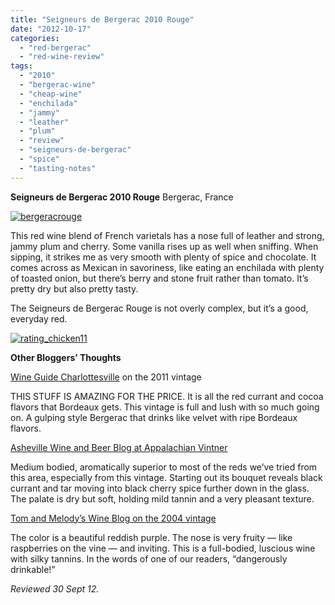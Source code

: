 ```yaml
---
title: "Seigneurs de Bergerac 2010 Rouge"
date: "2012-10-17"
categories: 
  - "red-bergerac"
  - "red-wine-review"
tags: 
  - "2010"
  - "bergerac-wine"
  - "cheap-wine"
  - "enchilada"
  - "jammy"
  - "leather"
  - "plum"
  - "review"
  - "seigneurs-de-bergerac"
  - "spice"
  - "tasting-notes"
---
```


**Seigneurs de Bergerac 2010 Rouge** Bergerac, France

[![](http://s3.amazonaws.com/thegourmez-wpmedia/2012/10/bergeracrouge.jpg "bergeracrouge")](http://s3.amazonaws.com/thegourmez-wpmedia/2012/10/bergeracrouge.jpg)

This red wine blend of French varietals has a nose full of leather and strong, jammy plum and cherry. Some vanilla rises up as well when sniffing. When sipping, it strikes me as very smooth with plenty of spice and chocolate. It comes across as Mexican in savoriness, like eating an enchilada with plenty of toasted onion, but there’s berry and stone fruit rather than tomato. It’s pretty dry but also pretty tasty.

The Seigneurs de Bergerac Rouge is not overly complex, but it’s a good, everyday red.

[![](http://s3.amazonaws.com/thegourmez-wpmedia/2009/02/rating_chicken11.gif "rating_chicken11")](http://s3.amazonaws.com/thegourmez-wpmedia/2009/02/rating_chicken11.gif) 

**Other Bloggers’ Thoughts**

[Wine Guide Charlottesville](http://www.wineguildcville.com/wine/best-6-wine-on-the-market/) on the 2011 vintage

THIS STUFF IS AMAZING FOR THE PRICE. It is all the red currant and cocoa flavors that Bordeaux gets. This vintage is full and lush with so much going on. A gulping style Bergerac that drinks like velvet with ripe Bordeaux flavors.

[Asheville Wine and Beer Blog at Appalachian Vintner](http://appvin.wordpress.com/2011/03/10/asheville-wine-beer-blog-huge-values-from-the-old-world/)

Medium bodied, aromatically superior to most of the reds we’ve tried from this area, especially from this vintage. Starting out its bouquet reveals black currant and tar moving into black cherry spice further down in the glass. The palate is dry but soft, holding mild tannin and a very pleasant texture.

[Tom and Melody’s Wine Blog on the 2004 vintage](http://tommelodywerner.wordpress.com/2007/05/26/seigneurs-de-bergerac/)

The color is a beautiful reddish purple. The nose is very fruity — like raspberries on the vine — and inviting. This is a full-bodied, luscious wine with silky tannins. In the words of one of our readers, “dangerously drinkable!”

_Reviewed 30 Sept 12._

